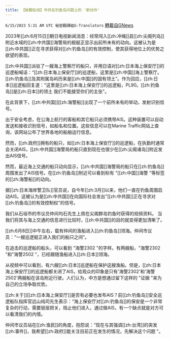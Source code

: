 ```yaml
---
title: 【秘翻在线】中共在钓鱼岛问题上的 '新动作'
---
```

`6/15/2023 5:31 AM UTC 秘密翻譯組G-Translators` [轉載自GNews](https://gnews.org/articles/1384878)

         

2023年[[zh:6月15日]]朝日电视新闻消息：经常闯入[[zh:冲绳]]县[[zh:尖阁列岛]]附近水域的[[zh:中共国]]海警局的舰艇正显示出前所未有的动向。这被认为是[[zh:中共国]]正在寻求获得对[[zh:钓鱼岛]]的有效控制，使其获得地位上的优势之欲望的表现。

[[zh:中共国]]派驻了一艘海上警察厅的船只，并用日语对[[zh:日本海上保安厅]]的巡逻船喊话：“[[zh:日本海上保安厅]]的巡逻船，这里是[[zh:中国]]海上警察厅。 [[zh:钓鱼岛]]及其附属岛屿历来是[[zh:中国]]的固有领土”。作为回应，[[zh:日本]]巡逻船回复道："这里是[[zh:日本海上保安厅]]的巡逻船，PL90。[[zh:钓鱼岛]]是[[zh:日本]]的领土 我们不能接受你们的主张"。

在此背景下，[[zh:中共国]][[zh:海警船]]出现了一个前所未有的举动，发射识别信号。

出于安全考虑，在公海上航行的客船和其它船只必须携带AIS。这种装置可以自动发送和接收识别信号，如船名和位置。这些信息可以在Marine Traffic网站上查询，该网站公布了世界各地的船舶运行信息。

然而，[[zh:政府]]拥有的船只，如[[zh:日本海上保安厅]]的巡逻船，在执勤时通常会关闭AIS，[[zh:中共国]]海警局的船只直到现在也很少在[[zh:尖阁诸岛]]附近发出AIS信号。

然而，最近海上交通的船只动向显示，[[zh:中共国]]海警局的船只在[[zh:钓鱼岛]]周围发出了AIS信号。在[[zh:钓鱼岛]]附近可以看到标有 "[[zh:中国]]海警 "等标签的[[zh:海警船]]的动向。

据[[zh:日本海岸警卫队]]官员说，自今年[[zh:3月]]以来，他们一直在钓鱼周围启动AIS。这被认为是[[zh:中共国]]在向国际社会发出"[[zh:中共国]]正在寻求对[[zh:钓鱼岛]]的有效控制权"的信号。

我们从石垣市的市议员仲间均石先生上周在尖阁群岛钓鱼时获得的视频资料。 当我们将其与海上交通的信息进行比较时，[[zh:中共国]]的目的就变得更加清晰了。

[[zh:6月8日]]中午左右，载有仲间的渔船进入[[zh:钓鱼岛]]领海。仲间市议员：“一艘巡逻艇正进入我们的船只之间”。

在追击的巡逻船的船头，可以看到 "海警2302 "的字样。有两艘船，"海警2302 "和"海警2502 "，已经跟随渔船进入[[zh:日本]]领海。

从视频中可以看到，有六艘[[zh:日本]]巡逻船在保护这艘渔船。但是，[[zh:日本海上保安厅]]的巡逻船都关闭了AIS，给观众的印象是只有'海警2302'和'海警2502'两艘船在该岛附近行驶。人们认为，中方是想通过留下这样的 "证据 "来为自己的立场争取优势。

[[zh:关于]][[zh:日本海上保安厅]]是否有必要也发布AIS？前[[zh:钓鱼岛]]安全巡逻船队指挥官远山纯司先生表示：“海上保安厅对[[zh:钓鱼岛]]的保安是一个非常复杂的行动，需要层层把关，阻止他们进入，通过做AIS，有一个缺点就是对方可以看清我们的内情。

仲间市议员站在[[zh:渔民]]的角度，抱怨说：“现在与其强调[[zh:台湾]]的突发[[zh:事件]]，我希望[[zh:政府]]能关注目前正在发生的情况，先解决这个问题 "。
